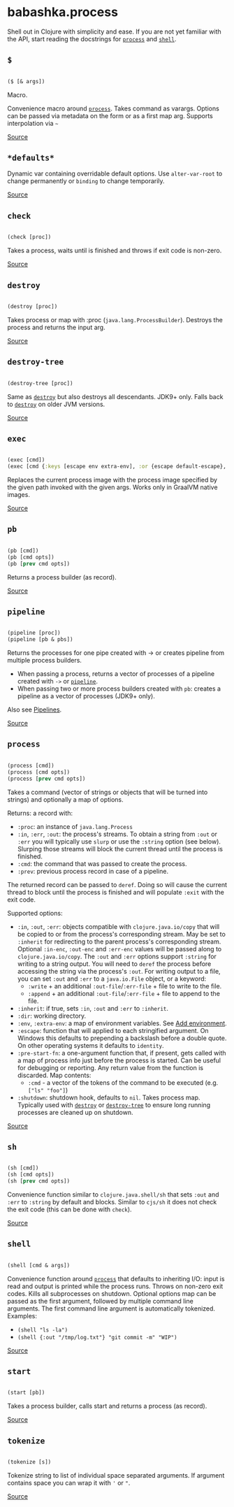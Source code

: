 # babashka.process 


Shell out in Clojure with simplicity and ease.
  If you are not yet familiar with the API, start reading the
  docstrings for [`process`](#process) and [`shell`](#shell).



## `$`
``` clojure

($ [& args])
```


Macro.


Convenience macro around [`process`](#process). Takes command as varargs. Options can
  be passed via metadata on the form or as a first map arg. Supports
  interpolation via `~`

[Source](https://github.com/babashka/process/blob/master/src/babashka/process.cljc#L449-L478)
## `*defaults*`

Dynamic var containing overridable default options. Use
  `alter-var-root` to change permanently or `binding` to change temporarily.

[Source](https://github.com/babashka/process/blob/master/src/babashka/process.cljc#L199-L204)
## `check`
``` clojure

(check [proc])
```


Takes a process, waits until is finished and throws if exit code is non-zero.

[Source](https://github.com/babashka/process/blob/master/src/babashka/process.cljc#L99-L113)
## `destroy`
``` clojure

(destroy [proc])
```


Takes process or map
  with :proc (`java.lang.ProcessBuilder`). Destroys the process and
  returns the input arg.

[Source](https://github.com/babashka/process/blob/master/src/babashka/process.cljc#L154-L160)
## `destroy-tree`
``` clojure

(destroy-tree [proc])
```


Same as [`destroy`](#destroy) but also destroys all descendants. JDK9+
  only. Falls back to [`destroy`](#destroy) on older JVM versions.

[Source](https://github.com/babashka/process/blob/master/src/babashka/process.cljc#L164-L172)
## `exec`
``` clojure

(exec [cmd])
(exec [cmd {:keys [escape env extra-env], :or {escape default-escape}, :as opts}])
```


Replaces the current process image with the process image specified
  by the given path invoked with the given args. Works only in GraalVM
  native images.

[Source](https://github.com/babashka/process/blob/master/src/babashka/process.cljc#L504-L525)
## `pb`
``` clojure

(pb [cmd])
(pb [cmd opts])
(pb [prev cmd opts])
```


Returns a process builder (as record).

[Source](https://github.com/babashka/process/blob/master/src/babashka/process.cljc#L264-L274)
## `pipeline`
``` clojure

(pipeline [proc])
(pipeline [pb & pbs])
```


Returns the processes for one pipe created with -> or creates
  pipeline from multiple process builders.

  - When passing a process, returns a vector of processes of a pipeline created with `->` or [`pipeline`](#pipeline).
  - When passing two or more process builders created with `pb`: creates a
    pipeline as a vector of processes (JDK9+ only).

  Also see [Pipelines](/README.md#pipelines).
  

[Source](https://github.com/babashka/process/blob/master/src/babashka/process.cljc#L394-L428)
## `process`
``` clojure

(process [cmd])
(process [cmd opts])
(process [prev cmd opts])
```


Takes a command (vector of strings or objects that will be turned
  into strings) and optionally a map of options.

  Returns: a record with:
   - `:proc`: an instance of `java.lang.Process`
   - `:in`, `:err`, `:out`: the process's streams. To obtain a string from
        `:out` or `:err` you will typically use `slurp` or use the `:string`
         option (see below). Slurping those streams will block the current thread
         until the process is finished.
   - `:cmd`: the command that was passed to create the process.
   - `:prev`: previous process record in case of a pipeline.

  The returned record can be passed to `deref`. Doing so will cause the current
  thread to block until the process is finished and will populate `:exit` with
  the exit code.

  Supported options:
   - `:in`, `:out`, `:err`: objects compatible with `clojure.java.io/copy` that
      will be copied to or from the process's corresponding stream. May be set
      to `:inherit` for redirecting to the parent process's corresponding
      stream. Optional `:in-enc`, `:out-enc` and `:err-enc` values will
      be passed along to `clojure.java.io/copy`.
      The `:out` and `:err` options support `:string` for writing to a string
      output. You will need to `deref` the process before accessing the string
      via the process's `:out`.
      For writing output to a file, you can set `:out` and `:err` to a `java.io.File` object, or a keyword:
       - `:write` + an additional `:out-file`/`:err-file` + file to write to the file.
       - `:append` + an additional `:out-file`/`:err-file` + file to append to the file.
   - `:inherit`: if true, sets `:in`, `:out` and `:err` to `:inherit`.
   - `:dir`: working directory.
   - `:env`, `:extra-env`: a map of environment variables. See [Add environment](/README.md#add-environment).
   - `:escape`: function that will applied to each stringified argument. On
      Windows this defaults to prepending a backslash before a double quote. On
      other operating systems it defaults to `identity`.
   - `:pre-start-fn`: a one-argument function that, if present, gets called with a
      map of process info just before the process is started. Can be useful for debugging
      or reporting. Any return value from the function is discarded. Map contents:
      - `:cmd` - a vector of the tokens of the command to be executed (e.g. `["ls" "foo"]`)
   - `:shutdown`: shutdown hook, defaults to `nil`. Takes process
      map. Typically used with [`destroy`](#destroy) or [`destroy-tree`](#destroy-tree) to ensure long
      running processes are cleaned up on shutdown.

[Source](https://github.com/babashka/process/blob/master/src/babashka/process.cljc#L284-L377)
## `sh`
``` clojure

(sh [cmd])
(sh [cmd opts])
(sh [prev cmd opts])
```


Convenience function similar to `clojure.java.shell/sh` that sets
  `:out` and `:err` to `:string` by default and blocks. Similar to
  `cjs/sh` it does not check the exit code (this can be done with
  `check`).

[Source](https://github.com/babashka/process/blob/master/src/babashka/process.cljc#L480-L494)
## `shell`
``` clojure

(shell [cmd & args])
```


Convenience function around [`process`](#process) that defaults to inheriting
  I/O: input is read and output is printed while the process
  runs. Throws on non-zero exit codes. Kills all subprocesses on
  shutdown. Optional options map can be passed as the first argument,
  followed by multiple command line arguments. The first command line
  argument is automatically tokenized. Examples:

  - `(shell "ls -la")`
  - `(shell {:out "/tmp/log.txt"} "git commit -m" "WIP")`

[Source](https://github.com/babashka/process/blob/master/src/babashka/process.cljc#L533-L561)
## `start`
``` clojure

(start [pb])
```


Takes a process builder, calls start and returns a process (as record).

[Source](https://github.com/babashka/process/blob/master/src/babashka/process.cljc#L430-L436)
## `tokenize`
``` clojure

(tokenize [s])
```


Tokenize string to list of individual space separated arguments.
  If argument contains space you can wrap it with `'` or `"`.

[Source](https://github.com/babashka/process/blob/master/src/babashka/process.cljc#L15-L66)
